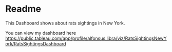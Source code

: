 # Readme

This Dashboard shows about rats sightings in New York. 

You can view my dashboard here https://public.tableau.com/app/profile/alfonsus.libra/viz/RatsSightingsNewYork/RatsSightingsDashboard
